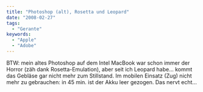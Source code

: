 ```yaml
---
title: "Photoshop (alt), Rosetta und Leopard"
date: "2008-02-27"
tags:
  - "Gerante"
keywords:
  - "Apple"
  - "Adobe"
---
```


BTW: mein altes Photoshop auf dem Intel MacBook war schon immer der Horror (zäh dank Rosetta-Emulation), aber seit ich Leopard habe… kommt das Gebläse gar nicht mehr zum Stillstand. Im mobilen Einsatz (Zug) nicht mehr zu gebrauchen: in 45 min. ist der Akku leer gezogen. Das nervt echt…
